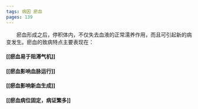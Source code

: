 ```yaml
---
tags: 病因 瘀血
pages: 139
---
```

&emsp;&emsp;瘀血形成之后，停积体内，不仅失去血液的正常濡养作用，而且可引起新的病变发生。瘀血的致病特点主要表现在：

#### [[瘀血易于阻滞气机]]
#### [[瘀血影响血脉运行]]
#### [[瘀血影响新血生成]]
#### [[瘀血病位固定，病证繁多]]